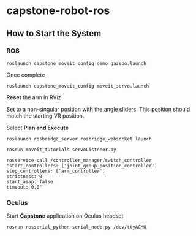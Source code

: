 # capstone-robot-ros

## How to Start the System
### ROS
`roslaunch capstone_moveit_config demo_gazebo.launch`

Once complete

`roslaunch capstone_moveit_config moveit_servo.launch`

**Reset** the arm in RViz

Set to a non-singular position with the angle sliders. This position should match the starting VR position.

Select **Plan and Execute**

`roslaunch rosbridge_server rosbridge_websocket.launch`

`rosrun moveit_tutorials servoListener.py`

```
rosservice call /controller_manager/switch_controller "start_controllers: ['joint_group_position_controller']
stop_controllers: ['arm_controller']
strictness: 0
start_asap: false
timeout: 0.0"
```
### Oculus
Start **Capstone** application on Oculus headset

`rosrun rosserial_python serial_node.py /dev/ttyACM0`
